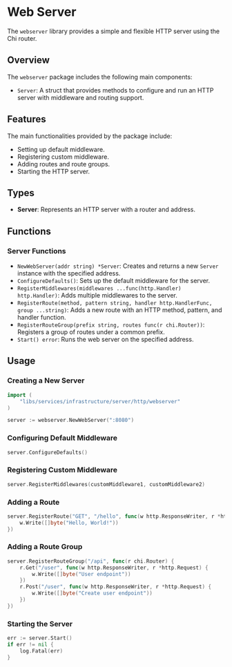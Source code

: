 # Web Server

The `webserver` library provides a simple and flexible HTTP server using the Chi router.

## Overview

The `webserver` package includes the following main components:
- `Server`: A struct that provides methods to configure and run an HTTP server with middleware and routing support.

## Features

The main functionalities provided by the package include:
- Setting up default middleware.
- Registering custom middleware.
- Adding routes and route groups.
- Starting the HTTP server.

## Types

- **Server**: Represents an HTTP server with a router and address.

## Functions

### Server Functions

- `NewWebServer(addr string) *Server`: Creates and returns a new `Server` instance with the specified address.
- `ConfigureDefaults()`: Sets up the default middleware for the server.
- `RegisterMiddlewares(middlewares ...func(http.Handler) http.Handler)`: Adds multiple middlewares to the server.
- `RegisterRoute(method, pattern string, handler http.HandlerFunc, group ...string)`: Adds a new route with an HTTP method, pattern, and handler function.
- `RegisterRouteGroup(prefix string, routes func(r chi.Router))`: Registers a group of routes under a common prefix.
- `Start() error`: Runs the web server on the specified address.

## Usage

### Creating a New Server

```go
import (
	"libs/services/infrastructure/server/http/webserver"
)

server := webserver.NewWebServer(":8080")
```

### Configuring Default Middleware

```go
server.ConfigureDefaults()
```

### Registering Custom Middleware

```go
server.RegisterMiddlewares(customMiddleware1, customMiddleware2)
```

### Adding a Route

```go
server.RegisterRoute("GET", "/hello", func(w http.ResponseWriter, r *http.Request) {
    w.Write([]byte("Hello, World!"))
})
```

### Adding a Route Group

```go
server.RegisterRouteGroup("/api", func(r chi.Router) {
    r.Get("/user", func(w http.ResponseWriter, r *http.Request) {
        w.Write([]byte("User endpoint"))
    })
    r.Post("/user", func(w http.ResponseWriter, r *http.Request) {
        w.Write([]byte("Create user endpoint"))
    })
})
```

### Starting the Server

```go
err := server.Start()
if err != nil {
    log.Fatal(err)
}
```
